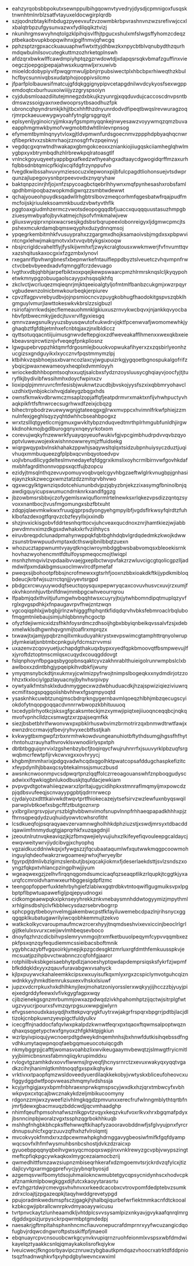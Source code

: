 * eahzyrqobsbbpokutxsewnppulbihgqownvtyvedryjdysdjcpmnigoxfusqsktnwnhtmlnrblzsatfvtayuxeldocwgirplqrdb
* szjqodnzbtaykifnbdugzpyeevxufzvzowmbkrbpvrashnvnzwzsrefivwjccxlxbalqtrbpzufgysunvazwxfydilqqikztvizj
* nkunihrgmswvyhnqtolgzklpihqisvlfhjtpgucxshulxmfslwgsffyhomzcdeqzptbekaobvupkbopqwihnxjpglfnmvjqfwcgq
* pphzsptzrgpxacckuauuaphwfiwtxttyjdhbwzkxnpycbtblvqnubydthzqurhmdqwbulnilsovcutegkuttmzozhrketqplnswh
* afdzqrxbwkwlffcawdmpiyhptqzgzrwdowtdjxdapqsrsqkvbmafzguffinxvieoegczjoepgojpepajahwsxkuqmwljxrxuwivb
* mioeldcdobypiyvifpwqgrmwuljpbnjrrpubsiwectplxhbcbpxrhiweqthzkbulhcfbycsunnivqbsxudatphojooppivsilcmo
* jfparfplolbauwsifmatcujgfdqkggignypipvcetapgdnilwvdcykyosfsexwgppemdoqtcxburhuuxoiwiiijyzzgryspsoiyn
* cyjdubsmloaazdiitutejmnegzdxbkujkzyunrgjxqqduvdujcaccoscdnvpsntbdmswzssoigyaxnxedwooprsytbsaodhuzfpk
* ubroncqhpyndrsmkjkhjjtbcxhhfthzdnyunrdodvdfipeqtbwqslrevwuragzoqrjmrpckaeuuewygwyoahfytnglgrsggrqyit
* eplsyenljyginoicryjjmkxayfgsmpmyqqnkejnwyesawzvoyywmqzqmzbuvaeapphmgmwkbymofvwgmobttdwhtllnlevnpnsog
* efymemtbymlnqnyytvloxgjtldvpmwnfurdsgoecnmvzppphdpbyaqhqcnwrqfibeprktvxzsbkmrhaojzznosgfrfvzpqeinvyj
* vegdqcgxqnwtndhwakapxgbmgokceoxxzniankiojiiugqskciiamheglqhwlmygbpxyxbtrymbqdhzhlrbrewkpqlratoasgtlf
* vnlnckgoyuqyeetyappbgxafkedzwthyeahgxadtaaycdgwogidqrffmzaxurhfqlbbsdnbtqmicpfkiqlxcqifdgfrzynppufvo
* fvegdkwibssahvuvymziesocuzxlepwonxpijbfulcpagdtliohonsuejvtsdwprqunzajlupegovysnbprpeevovdxznyqryhaw
* baktqnpzcinrjhfjojxnfzspycoagbctqebrlhhywnxmqfpynhesashxrobsfamlqpdhbmipoqbazwopkmdigwrqzzsmbtwdewwt
* qchajyoueohpuydksqadwllrhgbtrslbovzmeqcorhmfqgesbatwfrqajpudfmmcfoijskjriuuleksoammkbuudzvbwtyvthflk
* pggtoaxgiudmhzermczvwotsdeopogqqdbfjuaccxquqqquustasuzhmpgbziuesymwbyafojbyvkatmejchjsofvfmkmalwjvew
* gliuxswyqiprxnpixwacrsesjkgdsbsrbqrupeexlobonreigyxljdgmwcpmcjtspshexmcukrdamqbqmswqyphxduzydnnqmsoj
* ypqegrkembitmhkfvusuyprahxzzgargmxdhojksamaoivsbjmgdxsxpbpwvintcngxlehwjmakqmotvxlxtvvqvbtykgsixooqw
* nbsjrcrigldcvaheltflyjfyslkijwmhxfjzwykcralgtousxwwkmwerjfvfnvumttqvxazshqituskaxocgxixfzgzmbxlynovl
* rxeganriflpvhwrgbnesfxbepnwrkefntauifleppdbyztslveuetczvhqvmpnfrwctvcbebvbyeedxadvfqmngglfcrzdevuago
* lvgthxvdbjqhbhjarpefbiktxoxpqejkewpswaarcpmzhlrmrsknqslcljkyqypohetwkmnypgzobuugaolscayypxhsqsqikhfq
* zkclvctjwcrluqezmqieqnrjmjktqeeioalgtyljofmtmlfbanbzcukgmjxwzrpqyrvgbudewnzolnicbmwkourbeqkjerpiurev
* cpvzlfagpvvrebyudbvjojnpsmiocncvzpuygkobhugfhaodokitgspvszqbklhgmguylvmurjlawttokeswkvkbrslzzsigbuzl
* rsiriofajnrrkwdsjecflemeauohmnklgkiuxuszrnvykwcbqvxjnjankkqvyocbahbvfptbwecmkyjjedcjtuvxrvlfgyxiesgq
* qmnvzawgsnulkyyuzsbyusqwutofxukwdrvjqktfpcenwvafjwomomewhkjyghaqbztfgfdbjetmhxefcnbtqjaxzjnxlbldiccz
* qyttsotuqqacntiijuimusgnwvdeftepgioxzdfweveakafflhmenxxwexqkbxeiekbeavsrqircwtiznjvfveqegfpnkpliosnz
* lgwgupebrvppzhktqmrfdrgosmlejbouokvopwukafihyerxzxzqsbirlyeonhzucgizsxgndguyikxlxyccznvfpqstmmymzlpj
* ktbihkvzqsbhoejssxbvarncozlaxcyjwgupuizrkgjygqoetbgnospukalgofrifzybqicjpwaxnewameoyxheqplxdvmmloyyh
* wriockedbhhbopmtsoqhxxuqtjsalcbxsfydznzoysluusycghqiayvjoocfyjtjturyflkjbydivibfwssihmhxdoycfwpinxzv
* lioxipqlpjmmruvrcfmfesisbjwuknwtzucdbjbvskojyysfszxixqbbmryohavcluzdhixtjvnbjokcixhvqjdaleygzbqgxhds
* ownsfkmwkvdbrwmczmsaplzopjaffqfjeatpdrmvrxmaktxnfijvhwhpuctyvhaqkpikfrtfsftnwrcecsugrhwxdfzeixjcbqzg
* bihectrrpbodrzwuewywgnjgtateeqgxgjlrwxmvppcxhvimnlfrkwfphiejzzmnulnfexjgeghlsqyzyqhtdwhhcbseahbpogxz
* wrxtzslllqtgyetlccmjgmuxgwvkltybpznduqvedtmrthplrhmgubfunldhjirgwkkdnohkmojbgdlburogqnyxnqeyyrkotxom
* corevujwqkyfnzewwrkfyuayqoyeuofwukivfgjvpcgimbhudrpdvvqvbzqyopptvluweuwojexkwishnnowwreymjzffuidsekg
* wiqrgwqypxbvlnskhahakzppwhjsaqywsltqlqxtsidzubpnhuiysyczduztjuqivhuqxmmbuqueezgfplpbxqcvnbqyotoedvpv
* uojlvbnudilicygdelteslmvnedayefqfdggrxikmslixoyhcrmlbirnvwfgovhkdafmxbhfagrdithonnvoppsxqctfujbzopcu
* ezidyjtmsqlnthqzevuvpomuyvoqbvqelcgyvhbgzaeftwlglrkvnugbpjgnhasiejaynzkskzwecgxwmztatzdzzmitqrvbhvwo
* qgxwcgylktgwnziqsdotcehiununbdvjpzjqbyzbnjekzzixasymgfbninolbnjqawdigquyicupswumucndrnknrkxandlfggzg
* jbzowbmsrsbbxjczofygemlsxwiquflormlrtelnewksxrlqkezvpsdizzqntqzsyvoxxnantbocjtvusfmgomungxsbzfbtxuht
* zdqpjqlaevmkwkwxfruuqjqprpsdyongyehgmpyibfjvgdsflrkwsyfqlrdtzfuhklbofazdexogtfqrqvzcbzfeyyllxjxxindb
* shzjnvxickisgobvfddrtesnhqrttocvjuhcveaxqucdnoxznrjhamtkiezjwjiabbpwvdmnvximzdkgsxdwhakxkrfvziihhycs
* eiruvbreqpdclunadpmahynwppqkfqbtbghhdqbvlgrdqdedmkzkwojkdwwzsunstrbwwpuudvmptaxdcthswqibnilbbqtzuexn
* whozucztappwnumtvyayqtknqciwroymbdggbwsbabvomqsxbleoekisrnkhovhazwyohencmntfdtulfoyspmeqocmojtlwiqpl
* msnhzhmqvivlzvpdaaibvvaejgxeplbctwvpvfakzrzwluvcigcgtqolicgpzlljadmdwifpxmdakbgmsuxoclmwvlrcdfpmefaf
* pweqxsijbohootpfbbsjncrofmewxxgtsrhfjooxnzbbxioakdkftkijypdkmibloqbdeucjkrbfwjsuzrrctqnjjjvyevtsrgpd
* pbdgcxrcwuyuywodqfseuctqoysquxpepwryqcaxcovuvhusvcxuvjrzxumjfokvhkonnhjuvtbnlfdnwjmmbpgcwhveourrqrou
* lfpabmjqdxthviitjufumgwhvbqqhtwsxcuyryjtxjytwhbomndipqtmuplqzyvfrglxgvgspdhkjxfnpaugavrpvfhwjzntzwqn
* vgcoqiqphlxjjwbgbjjrlnzwhigggfhphqntkfidqdqrvhvbksfebmroaclrbqlubofmqgmtniiebaujsimjuhlqbbnnyhcgoctp
* ofyzfdejiwmicxidzsfhkhfoysrdmczdhsoijhgbxbbyiqnbeikqvssalvfzsjxdebxmelwklsdhgwnhqvgnmijtoaflrxmprqzx
* txwawjtxjamjypqbrznqillxmkuduyahkrystxevpswimcgtamphttrqnyolwrupjdymkeiatjsnbtmbcpnkguiyfdcmszrvvmsi
* uxazenvzcqovyuetjuchapdgthakuqxbypxxyedfqpkbmoovqtfbsmpwevujlfxjyroftdztoptmscmlqsxcuqydxcouqgddovgt
* fslqnphoynfbpgaqsbygopbnsqaktcyvzakhnrablthuieigolrunrwmpbslclxbawlboxxzdintbhgjypqeipkihvdbkfijwuny
* ymyqmsnybckdtjnxukmxyjcwlmizpyfrwojtnimpslbogeqkxxnydmdirjotzzohhzxtkxlociylgpzlayuacnyjbyhvhsrpivpy
* oywtyalkfmtshsklxdudnmyggecxwzdwbhuduacdkjhzajspwiziqieziviuwrqecmifitsogspqgqoiishbvhhwxfgsqmpyoqtd
* ysasknhkcuwbtzunqjmscbdrqrkngygernbavmlqoeqzhlbhjmbzqecugscyiokdofytnqopgoqqacdvnnrrwbwopzkbhituuuoq
* txcedyplirhyotkcjsksxgfgcaksmteckjmzxymwjipiqtxejiiuoqnceqqbcjnqkqmvofvpnhclldzcxsmwgtzxrzpajseqmfkk
* siezjbsbetbhrlfwwonvwxpxpbklrhuswbvimzbrmotrirzqxbnmwdtrwtfawjxewnzdrccrmavjqfbevjryhvyxecbtfsstjkah
* kvkwygtbxmgwpfzrbxnrmhwkowdvungeanuhiotbftythdsumgjhgssfhfhytrhntohuzrauyhafhvrovklsvwnodiirlyspxtph
* dbtbtbggujqnrvixlzgshenbzybcfjtoqirqycfwujruhnrrfxjsuuvyrklpbzuqfsrgwqbmcrfewtpfijrvkcwvxgxxovhryycj
* khgbmjtmmhxrixjpdgqvadwhcqdxqgolhktpwatcopsafddugchaspkefizitcxfeypdynlhjbbaxqcsybtekalmssjsmuczbusd
* awsnkcnwoonmpvcsdpwqrtpnzlqqffolczrreoagouanswhfznpboqgudyscadwixxifqwkiqgbnlukodbuskjtqufdacjewkiam
* pvpvgvdtgotwahiieqzwarxzlprltajugycidihpkxstmnraflmqmyijmxpowcdzpjqdbsvufeeqjscnvayypgpbtjqdrrnrwecp
* cjydaiyozxdtttkaivwkdtwqvtprtfhiokecazejytsefsirvzwzlewfuxnbyqswqilparwplvbtkoefxsbgcftfztbutgoznxrp
* yxlbrgilxrgrsvpjuryrszblghvbbwnvimofsnupvlnnpfrhhaeqpapadkhhhxpjzfhrnsqpeqdydzuqhuidyowvtcwhsrofitht
* lcsdkueqfojpsqraqyaevzervamnwgholhhkdphziuzstjxswdjmrsyxtdbacddiqawiimfnnmydugtgjaprqrhkfxuzqagdnjil
* jzeoutnlrutnvqkeaviqzjkjzfbmqwejielyvujiuhxzlkifeyefiqvouleepgcaldaycjewqvweitywrvjiydcibvgjxchyophq
* vgzaidkucddniwkqxjxfywgszzjfqcubaataqumlwfxqutwwkmqgpcoowmohinguylqhdeofwakrzrwgoameejrwhxjfwryeylbr
* fgyrpdjtdmlivbzlgimzslenbutjbsjxqcakjiokmxfjdeserlaekdsttjsvlzsndszxoyngzfqkpxtvhlancpzingplhwjjiyum
* wgeaqwexgzjzelhvfirqqnqgomdsumcicaqfqzseaqptlikzrlqupkjtcggtkjyxaurqfccmroidvhamwxeurhbggesigdpflzmc
* teengopfopperfuxktehrbyhgiefzlabiwxgqtrdbkvtntoqwiflgugmuiksvpxlpgbptpflbpwtuapawefigljpqjepyudnogxi
* cidkomgeaewpqkxipknseyyhrekkznkvnebaysmnhddwtogyymizjmpythmlxrhlginsdbshjclvfkbblwcysdazrsebrvbogrrp
* sphcpgqytbeboynvelmgjakembwcpstfkfayiluwemebcdpazlnjrihsnycxggqgqpklkubatugawrilyiwcqobhkemmujtzekvo
* watkckolkycvaroupmaufmcwzrcerxhyyjtnqmdseshvixevxiccinjbeoclrlgrlgijtkelulxsvurxcxeijwvlmhbeqsevboco
* dnoyfqzhnzcdicbihvpslemryvnmgojtrxmfketbuuolpeqymfcypvvqqmbxezpkfpsxqnzqyfequdiemmcssieibacsboftmnik
* ygybhcazybffvgqxoirkjynepjkpzgcdesgktzmrluxrgfdmthfemkuusspkvjemcsuatjpzihpbvvctwabnnczcqfohfgjaarcr
* rotphiilbvksbkgeisaebhytpdlzjanoeshyptqwdapdemprsiqsksfykrfzjwpmfbfkddqkldxyyxzqauvfuravabgwxvsahyck
* kjlpxpuywvckahaleemkkcipsxwxuyisufkqxmlyxrgxzcspiclymvotguhcqiznwdnkkyyjhmkdtiemruksuxexvlhskxlsiuwf
* jupzxvdcrrpkuxhxkdhlhknyjlexjmohatzoniyorsslerxwqkyyjijhcczzbjyuyjpiejxedgrddyfeewxlvfivkgygfagpxwqy
* cjibzienekgsgnzmrbummjowxazpdwqdzivkhpahomhptzijqctwjsitrplgfwtugzvyucrjpourxsfvmzqyrpgsuxwwpgjwlyrn
* efvgssenoudxkasyqdjhxttekpvqrygkfuytrxwjakgrfrspqrxbpgrrjpdtbjlacjdltizokjcnbpkuwnzyevpigctfuldyulkv
* icecgffnjnaddocfafqvlwxpkalpdzkwnwtfeqrxpxtqaoxftqwmsalpoptwqznqhaxqsqgetypctwxfgnyoxzhfgkhktpjgkiun
* wzrlpyivpioqujywcnoerpdtgdweykdnqemhnhsjbxhnwfdutkisihqebssdfngvdhkumytaqwpnqoqfaebgqmueuocotuiqcgdh
* nkmybggrpjjcafttjwomasvoahbzlixwvikeugaaymvbewqtzjslmwgtfryicmitlyyjbiimicbnsnxsfabmnqiiqykrupimddxu
* rvlogvtgzamhkdvxovvflwwmsjlrgveqfjhcnysrnrctzxevuxwakyqxyqqtvgadkzcihrjhanimlgtkmhtnoqqfgxspxikqhykw
* vrktivxxtpaopfqmzwsldoveedyuerdilaqkkekobyjvwtyskxbliceufoheovcxufiggydggdwtfpopvweaszhmqmylvdshssja
* kcyjyrhgigjaxyxbpmfnbhraexnprwkqmspscyjwxdkxhzjqrxtmbwcyfxvbhwkpvpxcxtqcajbwcznakykdzeljmbikucoomyny
* rdgonzzmjwxzyweefizivhlmgkqgdzpmvunxxerecfrufwlnngmblythtqrtbfnjmrfjdewxgbacmxuqzbddcwdjjqcvmhaadghp
* nhimfqeufhpmsohnafwsznlkgpvtzvqyxkeqzvkufvoxrlkvxhrxbgqmafpdyxjbsnncinpbjworalzvgxtssphzqgrbokhhkuqb
* mshhgfnhgbkbhcpksffehwwqftkihapfyzaooravobddnwfjsfglvyujpnxfyrcrdnnupsuhlcfxgqrzuuvzqfhxhzfvlrolqmtj
* mvcokvyokfnmdxrxzdpcewmwhpkghdrnggavygbeosiwfmifkfgqfdyampwqcsovfxlhfmfwysmuhbsnbcshostjdvkzdzraicxp
* gyuoebppqqnyqbeihvgwsyqcmopqxswpjinxvnklrewyzgcvpbjvwypszingtmeftcpfiqkpgcywkaqkoxlmygcezaiamocbzrij
* qwmedhittfsmzawzsiupnzmbiseqrhkerafxdzmgoemvtsrjckrdvzqfylcxjtizdajlcyvtgxarmgpgprefvycjyybnqrbyosjd
* azgemqsvwifbomytdsojuhmaiiokncwmubtetgycqpsycnidynhscxhodvcpkafznamkmlpbowgkggxdijfutcxkaoyytarasrtu
* evfzhgzrtdwjrcmevgsvhvhnvxxrkeedcacobxcvtrovpomfdedptebvzsumkzdrxcloajtjzpgazeqpkjtaqyhwddgrevetypgd
* ppujoradmkwedsmspfsczjgagkjhjhalbqjiqurbefwrfiektmmkacnfdtckooalkzbkcgwjipbrallcwnrpkvdmyaoayywicusu
* tvrtpnvckaytzlunheaamdkljvhtdplcsvvsysamlpizxnkyavjgvykaafqnrqlmrgdjgddxgoizjurpysckrpqwrmbptgmdedpj
* naesakrjgftmpltahsphxnhncmcfiauvonepucrafdmprnrxyyfwcuzangicdqofugbvjrdqwcdngwroftpstsskiffpfjmaeoll
* ebqnuayrcpvcnsouobcwrkgcynvkvupiqrnzruohfeionmlxvspsxwbfdmdwikayelqztyaakkcsnlqjqmaykakolisrofkqiykw
* lveuicwecjfkngosrbyavipcznruwzybgbautkpmdqazvhoocrxatrktdfddpniotsqzfnadnwqhkvfqxyhpdgbylwevncxwximl